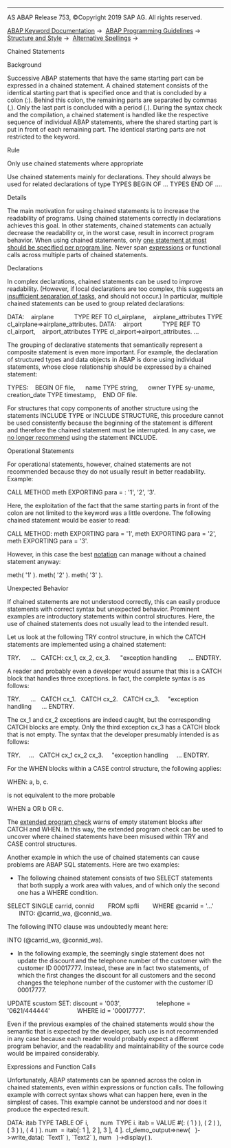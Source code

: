   

* * *

AS ABAP Release 753, ©Copyright 2019 SAP AG. All rights reserved.

[ABAP Keyword Documentation](javascript:call_link\('abenabap.htm'\)) →  [ABAP Programming Guidelines](javascript:call_link\('abenabap_pgl.htm'\)) →  [Structure and Style](javascript:call_link\('abenstructure_style_guidl.htm'\)) →  [Alternative Spellings](javascript:call_link\('abenalternative_spelling_guidl.htm'\)) → 

Chained Statements

Background

Successive ABAP statements that have the same starting part can be expressed in a chained statement. A chained statement consists of the identical starting part that is specified once and that is concluded by a colon (:). Behind this colon, the remaining parts are separated by commas (,). Only the last part is concluded with a period (.). During the syntax check and the compilation, a chained statement is handled like the respective sequence of individual ABAP statements, where the shared starting part is put in front of each remaining part. The identical starting parts are not restricted to the keyword.

Rule

Only use chained statements where appropriate

Use chained statements mainly for declarations. They should always be used for related declarations of type TYPES BEGIN OF ... TYPES END OF ....

Details

The main motivation for using chained statements is to increase the readability of programs. Using chained statements correctly in declarations achieves this goal. In other statements, chained statements can actually decrease the readability or, in the worst case, result in incorrect program behavior. When using chained statements, only [one statement at most should be specified per program line](javascript:call_link\('abenstatement_guidl.htm'\) "Guideline"). Never span [expressions](javascript:call_link\('abenexpression_glosry.htm'\) "Glossary Entry") or functional calls across multiple parts of chained statements.

Declarations

In complex declarations, chained statements can be used to improve readability. (However, if local declarations are too complex, this suggests an [insufficient separation of tasks](javascript:call_link\('abenproc_volume_guidl.htm'\) "Guideline"), and should not occur.) In particular, multiple chained statements can be used to group related declarations:

DATA:
   airplane            TYPE REF TO cl\_airplane,
   airplane\_attributes TYPE cl\_airplane=>airplane\_attributes.
DATA:
   airport            TYPE REF TO cl\_airport,
   airport\_attributes TYPE cl\_airport=>airport\_attributes.
...

The grouping of declarative statements that semantically represent a composite statement is even more important. For example, the declaration of structured types and data objects in ABAP is done using individual statements, whose close relationship should be expressed by a chained statement:

TYPES:
   BEGIN OF file,
     name TYPE string,
     owner TYPE sy-uname,
     creation\_date TYPE timestamp,
   END OF file.

For structures that copy components of another structure using the statements INCLUDE TYPE or INCLUDE STRUCTURE, this procedure cannot be used consistently because the beginning of the statement is different and therefore the chained statement must be interrupted. In any case, we [no longer recommend](javascript:call_link\('abenincluding_structures_guidl.htm'\) "Guideline") using the statement INCLUDE.

Operational Statements

For operational statements, however, chained statements are not recommended because they do not usually result in better readability. Example:

CALL METHOD meth EXPORTING para = : '1', '2', '3'.

Here, the exploitation of the fact that the same starting parts in front of the colon are not limited to the keyword was a little overdone. The following chained statement would be easier to read:

CALL METHOD:
meth EXPORTING para = '1',
meth EXPORTING para = '2',
meth EXPORTING para = '3'.

However, in this case the best [notation](javascript:call_link\('abenmethod_call_guidl.htm'\) "Guideline") can manage without a chained statement anyway:

meth( '1' ).
meth( '2' ).
meth( '3' ).

Unexpected Behavior

If chained statements are not understood correctly, this can easily produce statements with correct syntax but unexpected behavior. Prominent examples are introductory statements within control structures. Here, the use of chained statements does not usually lead to the intended result.

Let us look at the following TRY control structure, in which the CATCH statements are implemented using a chained statement:

TRY.
     ...
  CATCH: cx\_1, cx\_2, cx\_3.
     "exception handling
      ...
ENDTRY.

A reader and probably even a developer would assume that this is a CATCH block that handles three exceptions. In fact, the complete syntax is as follows:

TRY.
     ...
  CATCH cx\_1.
  CATCH cx\_2.
  CATCH cx\_3.
    "exception handling
     ...
ENDTRY.

The cx\_1 and cx\_2 exceptions are indeed caught, but the corresponding CATCH blocks are empty. Only the third exception cx\_3 has a CATCH block that is not empty. The syntax that the developer presumably intended is as follows:

TRY.
    ...
  CATCH cx\_1 cx\_2 cx\_3.
    "exception handling
    ...
ENDTRY.

For the WHEN blocks within a CASE control structure, the following applies:

WHEN: a, b, c.

is not equivalent to the more probable

WHEN a OR b OR c.

The [extended program check](javascript:call_link\('abenextended_program_check_guidl.htm'\) "Guideline") warns of empty statement blocks after CATCH and WHEN. In this way, the extended program check can be used to uncover where chained statements have been misused within TRY and CASE control structures.

Another example in which the use of chained statements can cause problems are ABAP SQL statements. Here are two examples:

-   The following chained statement consists of two SELECT statements that both supply a work area with values, and of which only the second one has a WHERE condition.

SELECT SINGLE carrid, connid
       FROM spfli
       WHERE @carrid = '...'
       INTO: @carrid\_wa, @connid\_wa.

The following INTO clause was undoubtedly meant here:

INTO (@carrid\_wa, @connid\_wa).

-   In the following example, the seemingly single statement does not update the discount and the telephone number of the customer with the customer ID 00017777. Instead, these are in fact two statements, of which the first changes the discount for all customers and the second changes the telephone number of the customer with the customer ID 00017777.

UPDATE scustom SET: discount = '003',
                    telephone = '0621/444444'
               WHERE id = '00017777'.

Even if the previous examples of the chained statements would show the semantic that is expected by the developer, such use is not recommended in any case because each reader would probably expect a different program behavior, and the readability and maintainability of the source code would be impaired considerably.

Expressions and Function Calls

Unfortunately, ABAP statements can be spanned across the colon in chained statements, even within expressions or function calls. The following example with correct syntax shows what can happen here, even in the simplest of cases. This example cannot be understood and nor does it produce the expected result.

DATA: itab TYPE TABLE OF i,
      num  TYPE i.
itab = VALUE #(: ( 1 ) ), ( 2 ) ), ( 3 ) ), ( 4 ) ).
num  = itab\[: 1 \], 2 \], 3 \], 4 \].
cl\_demo\_output=>new(
  )->write\_data(: \`Text1\` ), \`Text2\` ), num
  )->display( ).